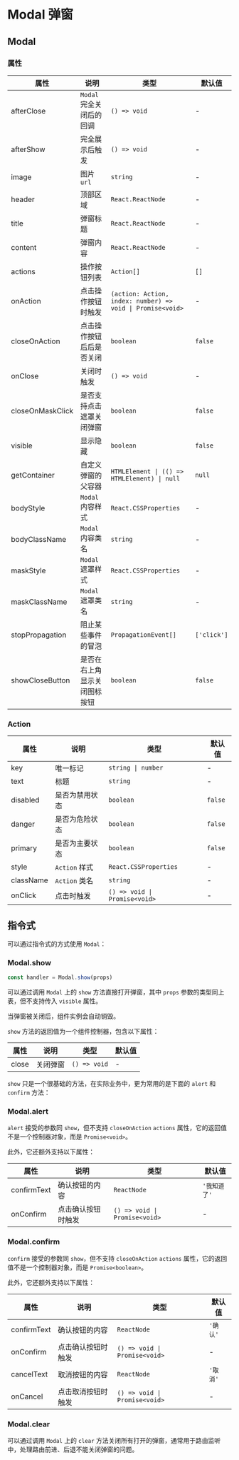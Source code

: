 # Modal 弹窗

<code src="./demos/demo1.tsx"></code>

## Modal

### 属性

| 属性             | 说明                         | 类型                                                       | 默认值      |
| ---------------- | ---------------------------- | ---------------------------------------------------------- | ----------- |
| afterClose       | `Modal` 完全关闭后的回调     | `() => void`                                               | -           |
| afterShow        | 完全展示后触发               | `() => void`                                               | -           |
| image            | 图片 `url`                   | `string`                                                   | -           |
| header           | 顶部区域                     | `React.ReactNode`                                          | -           |
| title            | 弹窗标题                     | `React.ReactNode`                                          | -           |
| content          | 弹窗内容                     | `React.ReactNode`                                          | -           |
| actions          | 操作按钮列表                 | `Action[]`                                                 | `[]`        |
| onAction         | 点击操作按钮时触发           | `(action: Action, index: number) => void \| Promise<void>` | -           |
| closeOnAction    | 点击操作按钮后后是否关闭     | `boolean`                                                  | `false`     |
| onClose          | 关闭时触发                   | `() => void`                                               | -           |
| closeOnMaskClick | 是否支持点击遮罩关闭弹窗     | `boolean`                                                  | `false`     |
| visible          | 显示隐藏                     | `boolean`                                                  | `false`     |
| getContainer     | 自定义弹窗的父容器           | `HTMLElement \| (() => HTMLElement) \| null`               | `null`      |
| bodyStyle        | `Modal` 内容样式             | `React.CSSProperties`                                      | -           |
| bodyClassName    | `Modal` 内容类名             | `string`                                                   | -           |
| maskStyle        | `Modal` 遮罩样式             | `React.CSSProperties`                                      | -           |
| maskClassName    | `Modal` 遮罩类名             | `string`                                                   | -           |
| stopPropagation  | 阻止某些事件的冒泡           | `PropagationEvent[]`                                       | `['click']` |
| showCloseButton  | 是否在右上角显示关闭图标按钮 | `boolean`                                                  | `false`     |

### Action

| 属性      | 说明           | 类型                          | 默认值  |
| --------- | -------------- | ----------------------------- | ------- |
| key       | 唯一标记       | `string \| number`            | -       |
| text      | 标题           | `string`                      | -       |
| disabled  | 是否为禁用状态 | `boolean`                     | `false` |
| danger    | 是否为危险状态 | `boolean`                     | `false` |
| primary   | 是否为主要状态 | `boolean`                     | `false` |
| style     | `Action` 样式  | `React.CSSProperties`         | -       |
| className | `Action` 类名  | `string`                      | -       |
| onClick   | 点击时触发     | `() => void \| Promise<void>` | -       |

## 指令式

可以通过指令式的方式使用 `Modal`：

### Modal.show

```ts | pure
const handler = Modal.show(props)
```

可以通过调用 `Modal` 上的 `show` 方法直接打开弹窗，其中 `props` 参数的类型同上表，但不支持传入 `visible` 属性。

当弹窗被关闭后，组件实例会自动销毁。

`show` 方法的返回值为一个组件控制器，包含以下属性：

| 属性  | 说明     | 类型         | 默认值 |
| ----- | -------- | ------------ | ------ |
| close | 关闭弹窗 | `() => void` | -      |

`show` 只是一个很基础的方法，在实际业务中，更为常用的是下面的 `alert` 和 `confirm` 方法：

### Modal.alert

`alert` 接受的参数同 `show`，但不支持 `closeOnAction` `actions` 属性，它的返回值不是一个控制器对象，而是 `Promise<void>`。

此外，它还额外支持以下属性：

| 属性        | 说明               | 类型                          | 默认值       |
| ----------- | ------------------ | ----------------------------- | ------------ |
| confirmText | 确认按钮的内容     | `ReactNode`                   | `'我知道了'` |
| onConfirm   | 点击确认按钮时触发 | `() => void \| Promise<void>` | -            |

### Modal.confirm

`confirm` 接受的参数同 `show`，但不支持 `closeOnAction` `actions` 属性，它的返回值不是一个控制器对象，而是 `Promise<boolean>`。

此外，它还额外支持以下属性：

| 属性        | 说明               | 类型                          | 默认值   |
| ----------- | ------------------ | ----------------------------- | -------- |
| confirmText | 确认按钮的内容     | `ReactNode`                   | `'确认'` |
| onConfirm   | 点击确认按钮时触发 | `() => void \| Promise<void>` | -        |
| cancelText  | 取消按钮的内容     | `ReactNode`                   | `'取消'` |
| onCancel    | 点击取消按钮时触发 | `() => void \| Promise<void>` | -        |

### Modal.clear

可以通过调用 `Modal` 上的 `clear` 方法关闭所有打开的弹窗，通常用于路由监听中，处理路由前进、后退不能关闭弹窗的问题。
